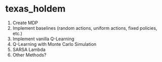 # texas_holdem

1. Create MDP
2. Implement baselines (random actions, uniform actions, fixed policies, etc.)
3. Implement vanilla Q-Learning
4. Q-Learning with Monte Carlo Simulation
5. SARSA Lambda
6. Other Methods? 